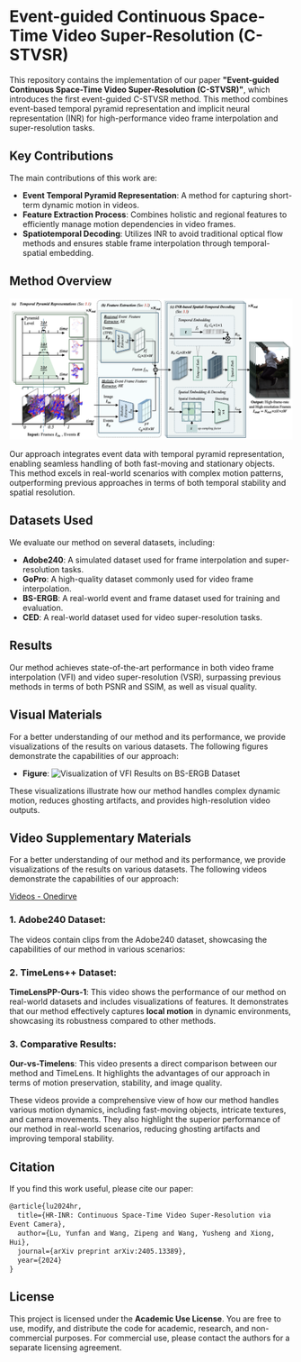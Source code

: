 # Event-guided Continuous Space-Time Video Super-Resolution (C-STVSR)

This repository contains the implementation of our paper **"Event-guided Continuous Space-Time Video Super-Resolution (C-STVSR)"**, which introduces the first event-guided C-STVSR method. This method combines event-based temporal pyramid representation and implicit neural representation (INR) for high-performance video frame interpolation and super-resolution tasks.

## Key Contributions

The main contributions of this work are:

- **Event Temporal Pyramid Representation**: A method for capturing short-term dynamic motion in videos.
- **Feature Extraction Process**: Combines holistic and regional features to efficiently manage motion dependencies in video frames.
- **Spatiotemporal Decoding**: Utilizes INR to avoid traditional optical flow methods and ensures stable frame interpolation through temporal-spatial embedding.

## Method Overview

![](images/1-method.png)

Our approach integrates event data with temporal pyramid representation, enabling seamless handling of both fast-moving and stationary objects. This method excels in real-world scenarios with complex motion patterns, outperforming previous approaches in terms of both temporal stability and spatial resolution.

## Datasets Used

We evaluate our method on several datasets, including:

- **Adobe240**: A simulated dataset used for frame interpolation and super-resolution tasks.
- **GoPro**: A high-quality dataset commonly used for video frame interpolation.
- **BS-ERGB**: A real-world event and frame dataset used for training and evaluation.
- **CED**: A real-world dataset used for video super-resolution tasks.

## Results

Our method achieves state-of-the-art performance in both video frame interpolation (VFI) and video super-resolution (VSR), surpassing previous methods in terms of both PSNR and SSIM, as well as visual quality.

## Visual Materials

For a better understanding of our method and its performance, we provide visualizations of the results on various datasets. The following figures demonstrate the capabilities of our approach:

- **Figure**: ![Visualization of VFI Results on BS-ERGB Dataset](images/2-bsergb.png)

These visualizations illustrate how our method handles complex dynamic motion, reduces ghosting artifacts, and provides high-resolution video outputs.

## Video Supplementary Materials

For a better understanding of our method and its performance, we provide visualizations of the results on various datasets. The following videos demonstrate the capabilities of our approach:

[Videos - Onedirve](https://hkustgz-my.sharepoint.com/:f:/g/personal/ylu066_connect_hkust-gz_edu_cn/EoIjDFjpGkRDlCk4429Sc9EB_j1L43D_JdNuW2jEDjorEw)

### 1. **Adobe240 Dataset:**

The videos contain clips from the Adobe240 dataset, showcasing the capabilities of our method in various scenarios:

### 2. **TimeLens++ Dataset:**

**TimeLensPP-Ours-1**: This video shows the performance of our method on real-world datasets and includes visualizations of features. It demonstrates that our method effectively captures **local motion** in dynamic environments, showcasing its robustness compared to other methods.

### 3. **Comparative Results:**

**Our-vs-Timelens**: This video presents a direct comparison between our method and TimeLens. It highlights the advantages of our approach in terms of motion preservation, stability, and image quality.

These videos provide a comprehensive view of how our method handles various motion dynamics, including fast-moving objects, intricate textures, and camera movements. They also highlight the superior performance of our method in real-world scenarios, reducing ghosting artifacts and improving temporal stability.



## Citation

If you find this work useful, please cite our paper:

```
@article{lu2024hr,
  title={HR-INR: Continuous Space-Time Video Super-Resolution via Event Camera},
  author={Lu, Yunfan and Wang, Zipeng and Wang, Yusheng and Xiong, Hui},
  journal={arXiv preprint arXiv:2405.13389},
  year={2024}
}
```


## License

This project is licensed under the **Academic Use License**. You are free to use, modify, and distribute the code for academic, research, and non-commercial purposes. For commercial use, please contact the authors for a separate licensing agreement.